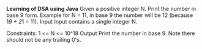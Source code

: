 **Learning of DSA using Java**
Given a positive integer N. Print the number in base 9 form.
Example for N = 11, in base 9 the number will be 12 (because 1*9 + 2*1 = 11).
Input
Input contains a single integer N.

Constraints:
1 <= N <= 10^18
Output
Print the number in base 9. Note there should not be any trailing 0's.